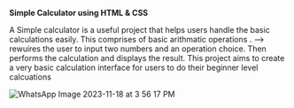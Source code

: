 **Simple Calculator using HTML & CSS**

A Simple calculator is a useful project that helps users handle the basic calculations easily. 
This comprises of basic arithmatic operations . --> rewuires the user to input two numbers and an operation choice. 
Then performs the calculation and displays the result.
This project aims to create a very basic calculation interface for users to do their beginner level calcuations 


![WhatsApp Image 2023-11-18 at 3 56 17 PM](https://github.com/Sarika-gangothri/CODSOFT/assets/150992166/592e2167-5c43-426c-8a5e-8563d76c5885)
